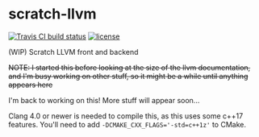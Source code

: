 # scratch-llvm
[![Travis CI build status](https://api.travis-ci.org/icecream95/scratch-llvm.svg?branch=master)](https://travis-ci.org/icecream95/scratch-llvm) [![license](https://img.shields.io/github/license/icecream95/scratch-llvm.svg)](https://github.com/icecream95/scratch-llvm/blob/master/LICENSE)


(WIP) Scratch LLVM front and backend

~~NOTE: I started this before looking at the size of the llvm documentation, and I'm busy working on other stuff, so it might be a while until anything appears here~~

I'm back to working on this! More stuff will appear soon...

Clang 4.0 or newer is needed to compile this, as this uses some c++17 features. You'll need to add ```-DCMAKE_CXX_FLAGS='-std=c++1z'``` to CMake.